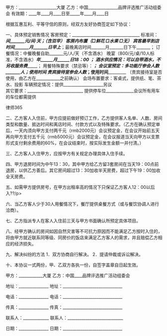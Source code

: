 
 


甲方：___________________大厦
乙方：中国_______________品牌评选推广活动组委会
有效期：____年____月____日至_____年____月____日


根据互惠互利、平等守信的原则，经双方友好协商签定如下协议：


一、具体预定销售情况
客房预定：__________________________________
标准间：_______间_______元/间·天；（含双早）
客房内布置（□鲜花  □水果  □无）
宾客最早到店时间_______月_______日早上_______；最晚离店时间_______月_______日下午_______；
订餐情况：中餐晚餐自助_______元/人/天（不含酒水）
          晚宴（800/元/桌/10人标准，不含酒水）_______年______月______日18：00 ；
          酒水供应情况：可以自带酒水，不另收服务费____________；
         用餐特殊要求（禁忌等）：____________________________；
会议室预定：多功能厅参会人数_______人；使用时间_______________
            贵宾接待室参会人数_______；使用时间_______________
           （贵宾接待室是否使用，由乙方在____________之前确认）
会场布置要求：客桌式，提供纸、笔、茶水、投影
车辆预定情况：提供____________________另议                                                             
其它要求：____________________________
提供停车位______________会议所有用车的车位都需提供                                                                 
  




 
律师365






二、乙方客人入住前，甲方应提前做好预订工作，乙方提供客人名单、人数、房间类型和数量、抵达时间和离店时间、付款方式以及特殊要求。（乙方在确认预定单后，一天内须向甲方支付两千元（rmb2000元）会议预定金，在会议开始前五天再向甲方支付五千元（rmb5000元）会议预定金，在会议报道当天向甲方以支票形式支付剩余费用的60%，在会议结束时，按实际发生金额一并付清。）




三、乙方客人入住甲方，应按甲方有关规定办理具体入住手续。


四、甲方退房时间为中午13：30，其中甲方给乙方留3套房间在当天19：00点前退房，以供乙方善后。其它房间超过13：30加收半天房费，超过下午19：00加收全天房费。


五、如需甲方提供房号，在甲方出租率高的情况下只保证乙方客人12：00以后入??/p&gt; 


六、当乙方客人少于30人用餐情况下，餐厅提供桌餐方式（或与餐饮协调人进行洽商）。


七、乙方指派专人在客人入住前三天与甲方书面确认所预定具体项目。


八、经甲方确认的房间如因自然灾害等不可抗力原因而不能满足乙方按时入住的，将由甲方就近联系同等级、同房价的饭店来满足乙方客人的需求，并且赔偿乙方相应的经济损失。


九、解决纠纷的方法
1．双方协商自行解决。
2．提请仲裁或诉讼解决。


十、本协议一式两份，甲、乙双方各执一份，自签字盖章自日起生效。


 



 甲方：____________大厦    乙方：中国____品牌评选推广活动组委会
 
地址：_______________     地址：______________________________
 
电话：_______________     电话：______________________________
 
传真：_______________     传真：______________________________
 
联系人：_____________     联系人：____________________________
 
日期：_______________     日期：______________________________
 

 
 

 
 
 
  
 
  
 
   


   
 

   


   


   
 
 
  
 
 
 

